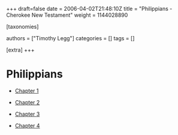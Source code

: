 +++
draft=false
date = 2006-04-02T21:48:10Z
title = "Philippians - Cherokee New Testament"
weight = 1144028890

[taxonomies]

authors = ["Timothy Legg"]
categories = []
tags = []

[extra]
+++
# Philippians

* [Chapter 1](@/Cherokee-New-Testament/Philippians/1101/index.md)

* [Chapter 2](@/Cherokee-New-Testament/Philippians/1102/index.md)

* [Chapter 3](@/Cherokee-New-Testament/Philippians/1103/index.md)

* [Chapter 4](@/Cherokee-New-Testament/Philippians/1104/index.md)


